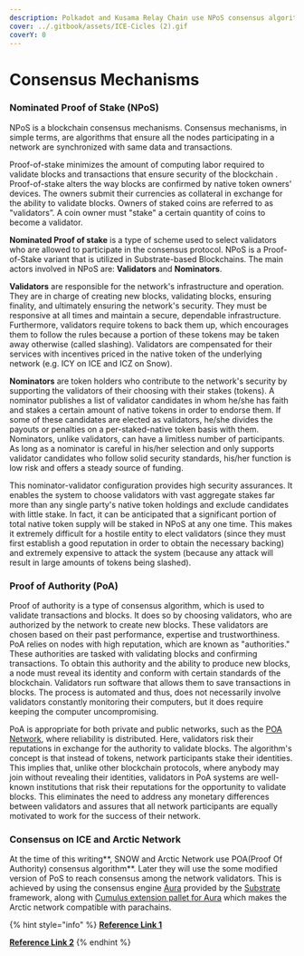 ```yaml
---
description: Polkadot and Kusama Relay Chain use NPoS consensus algorithm
cover: ../.gitbook/assets/ICE-Cicles (2).gif
coverY: 0
---
```


# Consensus Mechanisms

### **Nominated Proof of Stake (NPoS)**&#x20;

NPoS is a blockchain consensus mechanisms. Consensus mechanisms, in simple terms, are algorithms that ensure all the nodes participating in a network are synchronized with same data and transactions.

Proof-of-stake minimizes the amount of computing labor required to validate blocks and transactions that ensure security of the blockchain . Proof-of-stake alters the way blocks are confirmed by native token owners' devices. The owners submit their currencies as collateral in exchange for the ability to validate blocks. Owners of staked coins are referred to as "validators”. A coin owner must "stake" a certain quantity of coins to become a validator.

**Nominated Proof of stake** is a type of scheme used to select validators who are allowed to participate in the consensus protocol. NPoS is a Proof-of-Stake variant that is utilized in Substrate-based Blockchains. The main actors involved in NPoS are: **Validators** and **Nominators**.

**Validators** are responsible for the network's infrastructure and operation. They are in charge of creating new blocks, validating blocks, ensuring finality, and ultimately ensuring the network's security. They must be responsive at all times and maintain a secure, dependable infrastructure. Furthermore, validators require tokens to back them up, which encourages them to follow the rules because a portion of these tokens may be taken away otherwise (called slashing). Validators are compensated for their services with incentives priced in the native token of the underlying network (e.g. ICY on ICE and ICZ on Snow).

**Nominators** are token holders who contribute to the network's security by supporting the validators of their choosing with their stakes (tokens). A nominator publishes a list of validator candidates in whom he/she has faith and stakes a certain amount of native tokens in order to endorse them. If some of these candidates are elected as validators, he/she divides the payouts or penalties on a per-staked-native token basis with them. Nominators, unlike validators, can have a limitless number of participants. As long as a nominator is careful in his/her selection and only supports validator candidates who follow solid security standards, his/her function is low risk and offers a steady source of funding.

This nominator-validator configuration provides high security assurances. It enables the system to choose validators with vast aggregate stakes far more than any single party's native token holdings and exclude candidates with little stake. In fact, it can be anticipated that a significant portion of total native token supply will be staked in NPoS at any one time. This makes it extremely difficult for a hostile entity to elect validators (since they must first establish a good reputation in order to obtain the necessary backing) and extremely expensive to attack the system (because any attack will result in large amounts of tokens being slashed).

### Proof of Authority (PoA)

Proof of authority is a type of consensus algorithm, which is used to validate transactions and blocks. It does so by choosing validators, who are authorized by the network to create new blocks. These validators are chosen based on their past performance, expertise and trustworthiness. PoA relies on nodes with high reputation, which are known as "authorities." These authorities are tasked with validating blocks and confirming transactions. To obtain this authority and the ability to produce new blocks, a node must reveal its identity and conform with certain standards of the blockchain. Validators run software that allows them to save transactions in blocks. The process is automated and thus, does not necessarily involve validators constantly monitoring their computers, but it does require keeping the computer uncompromising.

PoA is appropriate for both private and public networks, such as the [POA Network](https://www.poa.network/v/master-1/), where reliability is distributed. Here, validators risk their reputations in exchange for the authority to validate blocks. The algorithm's concept is that instead of tokens, network participants stake their identities. This implies that, unlike other blockchain protocols, where anybody may join without revealing their identities, validators in PoA systems are well-known institutions that risk their reputations for the opportunity to validate blocks. This eliminates the need to address any monetary differences between validators and assures that all network participants are equally motivated to work for the success of their network.

### **Consensus on ICE and Arctic Network**

At the time of this writing**, SNOW and Arctic Network use POA(Proof Of Authority) consensus algorithm**. Later they will use the some modified version of PoS to reach consensus among the network validators. This is achieved by using the consensus engine [Aura](https://docs.substrate.io/reference/glossary/#authority-round-aura) provided by the [Substrate](https://substrate.io/) framework, along with [Cumulus extension pallet for Aura](https://paritytech.github.io/cumulus/cumulus\_pallet\_aura\_ext/index.html) which makes the Arctic network compatible with parachains.

{% hint style="info" %}
****[**Reference Link 1**](https://stakingfac.medium.com/what-is-nominated-proof-of-stake-889fc22bef8f)****

****[**Reference Link 2**](https://www.investopedia.com/terms/p/proof-stake-pos.asp)****
{% endhint %}
